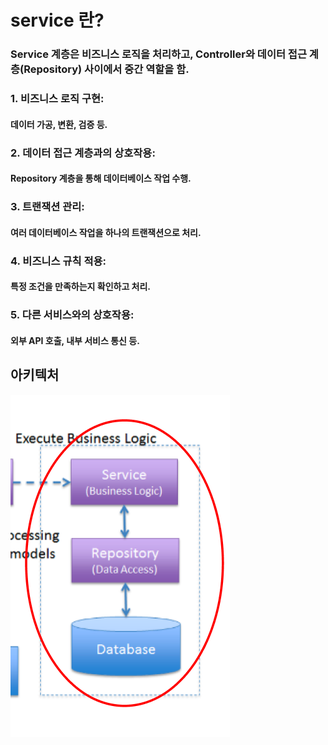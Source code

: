 # service 란?
### Service 계층은 비즈니스 로직을 처리하고, Controller와 데이터 접근 계층(Repository) 사이에서 중간 역할을 함.
### 1. 비즈니스 로직 구현: 
#### 데이터 가공, 변환, 검증 등.
### 2. 데이터 접근 계층과의 상호작용: 
#### Repository 계층을 통해 데이터베이스 작업 수행.
### 3. 트랜잭션 관리: 
#### 여러 데이터베이스 작업을 하나의 트랜잭션으로 처리.
### 4. 비즈니스 규칙 적용: 
#### 특정 조건을 만족하는지 확인하고 처리.
### 5. 다른 서비스와의 상호작용: 
#### 외부 API 호출, 내부 서비스 통신 등.

## 아키텍처
![img.png](img.png)
